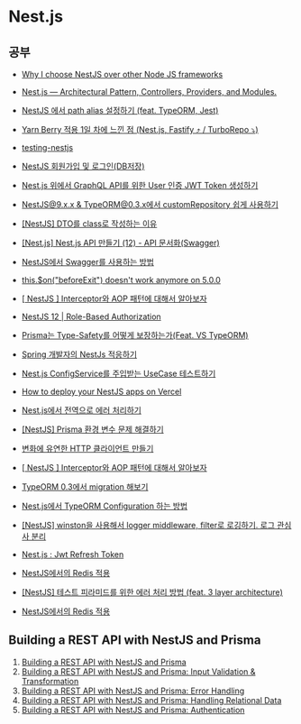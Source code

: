 # Nest.js

## 공부

- [Why I choose NestJS over other Node JS frameworks](https://medium.com/monstar-lab-bangladesh-engineering/why-i-choose-nestjs-over-other-node-js-frameworks-6cdbd083ae67)

- [Nest.js — Architectural Pattern, Controllers, Providers, and Modules.](https://medium.com/geekculture/nest-js-architectural-pattern-controllers-providers-and-modules-406d9b192a3a)

- [NestJS 에서 path alias 설정하기 (feat. TypeORM, Jest)](https://velog.io/@modolee/nestjs-path-alias-feat-typeorm-jest)

- [Yarn Berry 적용 1일 차에 느낀 점 (Nest.js, Fastify ⤴️ / TurboRepo ⤵️)](https://velog.io/@johnwi/wil-01-Yarn-Berry)

- [testing-nestjs](https://github.com/jmcdo29/testing-nestjs)

- [NestJS 회원가입 및 로그인(DB저장)](https://velog.io/@ehgks0000/NestJS-DB저장하기TypeORM#localstrategyts-생성)

- [Nest.js 위에서 GraphQL API를 위한 User 인증 JWT Token 생성하기](https://velog.io/@song22861/Nest.js-%EC%9C%84%EC%97%90%EC%84%9C-GraphQL-API%EB%A5%BC-%EC%9C%84%ED%95%9C-User-%EC%9D%B8%EC%A6%9D-JWT-Token-%EC%83%9D%EC%84%B1%ED%95%98%EA%B8%B0)

- [NestJS@9.x.x & TypeORM@0.3.x에서 customRepository 쉽게 사용하기](https://velog.io/@wonjun1995/NestJS9.x.x-TypeORM0.3.x에서-customRepository-쉽게-사용하기)

- [[NestJS] DTO를 class로 작성하는 이유](https://velog.io/@choiramsey8/NestJS-DTO를-class로-작성하는-이유)

- [[Nest.js] Nest.js API 만들기 (12) - API 문서화(Swagger)](https://any-ting.tistory.com/122)

- [NestJS에서 Swagger를 사용하는 방법](https://jhyeok.com/nestjs-swagger/)

- [this.$on("beforeExit") doesn't work anymore on 5.0.0](https://github.com/prisma/prisma/issues/20171)

- [[ NestJS ] Interceptor와 AOP 패턴에 대해서 알아보자](https://tasddc.tistory.com/129)

- [NestJS 12 | Role-Based Authorization](https://velog.io/@hkja0111/NestJS-12-Role-Based-Authorization)

- [Prisma는 Type-Safety를 어떻게 보장하는가(Feat. VS TypeORM)](https://marades.tistory.com/26)

- [Spring 개발자의 NestJs 적응하기](https://medium.com/zigbang/spring-%EA%B0%9C%EB%B0%9C%EC%9E%90%EC%9D%98-nestjs-%EC%A0%81%EC%9D%91%ED%95%98%EA%B8%B0-a816fa0f38a9)

- [Nest.js ConfigService를 주입받는 UseCase 테스트하기](https://juneyoung.io/development-nestjs-usecase-unit-test-with-di-220320)

- [How to deploy your NestJS apps on Vercel](https://dev.to/leduc1901/how-to-deploy-your-nestjs-apps-on-vercel-3nh9)

- [Nest.js에서 전역으로 에러 처리하기](https://velog.io/@yiyb0603/Nest.js에서-전역으로-에러-처리하기)

- [[NestJS] Prisma 환경 변수 문제 해결하기](https://velog.io/@yejin0528/NestJS-Prisma-%ED%99%98%EA%B2%BD-%EB%B3%80%EC%88%98-%EB%AC%B8%EC%A0%9C-%ED%95%B4%EA%B2%B0%ED%95%98%EA%B8%B0)

- [변화에 유연한 HTTP 클라이언트 만들기](https://tech.inflab.com/20230723-pure-http-client/)

- [[ NestJS ] Interceptor와 AOP 패턴에 대해서 알아보자](https://tasddc.tistory.com/129)

- [TypeORM 0.3에서 migration 해보기](https://whyhard.tistory.com/59)

- [Nest.js에서 TypeORM Configuration 하는 방법](https://whyhard.tistory.com/61)

- [[NestJS] winston을 사용해서 logger middleware, filter로 로깅하기. 로그 관심사 분리](https://pypystory.tistory.com/80)

- [Nest.js : Jwt Refresh Token](https://soonyubi.github.io/jwt-refresh-token/)

- [NestJS에서의 Redis 적용](https://kscodebase.tistory.com/686)

- [[NestJS] 테스트 피라미드를 위한 에러 처리 방법 (feat. 3 layer architecture)](https://charming-kyu.tistory.com/48)

- [NestJS에서의 Redis 적용](https://kscodebase.tistory.com/686)

## Building a REST API with NestJS and Prisma

1. [Building a REST API with NestJS and Prisma](https://www.prisma.io/blog/nestjs-prisma-rest-api-7D056s1BmOL0)
2. [Building a REST API with NestJS and Prisma: Input Validation & Transformation](https://www.prisma.io/blog/nestjs-prisma-validation-7D056s1kOla1)
3. [Building a REST API with NestJS and Prisma: Error Handling](https://www.prisma.io/blog/nestjs-prisma-error-handling-7D056s1kOop2)
4. [Building a REST API with NestJS and Prisma: Handling Relational Data](https://www.prisma.io/blog/nestjs-prisma-relational-data-7D056s1kOabc)
5. [Building a REST API with NestJS and Prisma: Authentication](https://www.prisma.io/blog/nestjs-prisma-authentication-7D056s1s0k3l)
